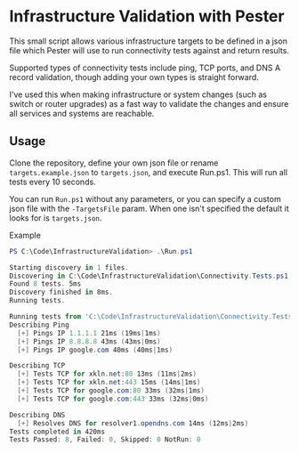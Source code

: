 # Infrastructure Validation with Pester

This small script allows various infrastructure targets to be defined in a json file which Pester will use to run connectivity tests against and return results. 

Supported types of connectivity tests include ping, TCP ports, and DNS A record validation, though adding your own types is straight forward. 

I've used this when making infrastructure or system changes (such as switch or router upgrades) as a fast way to validate the changes and ensure all services and systems are reachable.

## Usage

Clone the repository, define your own json file or rename `targets.example.json` to `targets.json`, and execute Run.ps1. This will run all tests every 10 seconds.

You can run `Run.ps1` without any parameters, or you can specify a custom json file with the `-TargetsFile` param. When one isn't specified the default it looks for is `targets.json`.

Example

```powershell
PS C:\Code\InfrastructureValidation> .\Run.ps1 

Starting discovery in 1 files.
Discovering in C:\Code\InfrastructureValidation\Connectivity.Tests.ps1.
Found 8 tests. 5ms
Discovery finished in 8ms.
Running tests.

Running tests from 'C:\Code\InfrastructureValidation\Connectivity.Tests.ps1'
Describing Ping
  [+] Pings IP 1.1.1.1 21ms (19ms|1ms)
  [+] Pings IP 8.8.8.8 43ms (43ms|0ms)
  [+] Pings IP google.com 40ms (40ms|1ms)

Describing TCP
  [+] Tests TCP for xkln.net:80 13ms (11ms|2ms)
  [+] Tests TCP for xkln.net:443 15ms (14ms|1ms)
  [+] Tests TCP for google.com:80 33ms (32ms|1ms)
  [+] Tests TCP for google.com:443 33ms (32ms|0ms)

Describing DNS
  [+] Resolves DNS for resolver1.opendns.com 14ms (12ms|2ms)
Tests completed in 420ms
Tests Passed: 8, Failed: 0, Skipped: 0 NotRun: 0
```